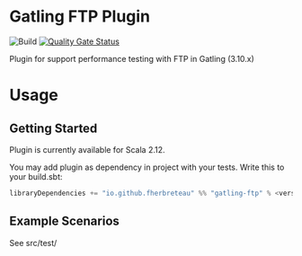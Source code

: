 # Gatling FTP Plugin
![Build](https://github.com/fherbreteau/gatling-ftp/actions/workflows/maven.yml/badge.svg)
[![Quality Gate Status](https://sonarcloud.io/api/project_badges/measure?project=fherbreteau_gatling-ftp&metric=alert_status)](https://sonarcloud.io/summary/new_code?id=fherbreteau_gatling-ftp)

Plugin for support performance testing with FTP in Gatling (3.10.x)

# Usage

## Getting Started
Plugin is currently available for Scala 2.12.

You may add plugin as dependency in project with your tests. Write this to your build.sbt:

``` scala
libraryDependencies += "io.github.fherbreteau" %% "gatling-ftp" % <version> % Test
``` 

## Example Scenarios

See src/test/
